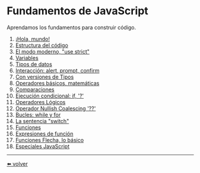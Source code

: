 # Fundamentos de JavaScript

Aprendamos los fundamentos para construir código.

1. [¡Hola, mundo!](https://github.com/VictorHugoAguilar/javascript-interview-questions-explained/tree/main/theory/first-steps/01_hello-world/readme.md)
2. [Estructura del código](https://github.com/VictorHugoAguilar/javascript-interview-questions-explained/tree/main/theory/first-steps/02_structure/readme.md)
3. [El modo moderno, "use strict"](https://github.com/VictorHugoAguilar/javascript-interview-questions-explained/tree/main/theory/first-steps/03_strict-mode/readme.md)
4. [Variables](https://github.com/VictorHugoAguilar/javascript-interview-questions-explained/tree/main/theory/first-steps/04_variables/readme.md)
5. [Tipos de datos](https://github.com/VictorHugoAguilar/javascript-interview-questions-explained/tree/main/theory/first-steps/05_types/readme.md)
6. [Interacción: alert, prompt, confirm](https://github.com/VictorHugoAguilar/javascript-interview-questions-explained/tree/main/theory/first-steps/06_alert-prompt-confirm/readme.md)
7. [Con versiones de Tipos](https://github.com/VictorHugoAguilar/javascript-interview-questions-explained/blob/main/theory/first-steps/07_type-conversions/readme.md)
8. [Operadores básicos, matemáticas](https://github.com/VictorHugoAguilar/javascript-interview-questions-explained/tree/main/theory/first-steps/08_operators/readme.md)
9. [Comparaciones](https://github.com/VictorHugoAguilar/javascript-interview-questions-explained/tree/main/theory/first-steps/09_comparison/readme.md)
10. [Ejecución condicional: if, '?'](https://github.com/VictorHugoAguilar/javascript-interview-questions-explained/blob/main/theory/first-steps/10_ifelse/readme.md)
11. [Operadores Lógicos](https://github.com/VictorHugoAguilar/javascript-interview-questions-explained/blob/main/theory/first-steps/11_logical-operators/readme.md)
12. [Operador Nullish Coalescing '??'](https://github.com/VictorHugoAguilar/javascript-interview-questions-explained/blob/main/theory/first-steps/12_nullish-coalescing-operator/readme.md)
13. [Bucles: while y for](https://github.com/VictorHugoAguilar/javascript-interview-questions-explained/blob/main/theory/first-steps/13_while-for/readme.md)
14. [La sentencia "switch"]()
15. [Funciones]()
16. [Expresiones de función]()
17. [Funciones Flecha, lo básico](https://github.com/VictorHugoAguilar/javascript-interview-questions-explained/blob/main/theory/first-steps/17_arrow-functions-basics/readme.md)
18. [Especiales JavaScript](https://github.com/VictorHugoAguilar/javascript-interview-questions-explained/blob/main/theory/first-steps/18_javascript-specials/readme.md)

---
[⬅️ volver](https://github.com/VictorHugoAguilar/javascript-interview-questions-explained/blob/main/theory/readme.md)
